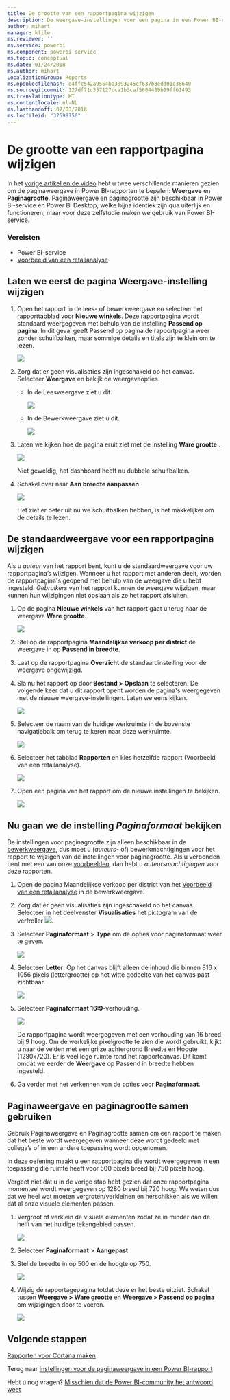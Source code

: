 ```yaml
---
title: De grootte van een rapportpagina wijzigen
description: De weergave-instellingen voor een pagina in een Power BI-rapport wijzigen
author: mihart
manager: kfile
ms.reviewer: ''
ms.service: powerbi
ms.component: powerbi-service
ms.topic: conceptual
ms.date: 01/24/2018
ms.author: mihart
LocalizationGroup: Reports
ms.openlocfilehash: e4ffc542a9564ba3893245ef637b3edd01c38640
ms.sourcegitcommit: 127df71c357127cca1b3caf5684489b19ff61493
ms.translationtype: HT
ms.contentlocale: nl-NL
ms.lasthandoff: 07/03/2018
ms.locfileid: "37598750"
---
```

# <a name="change-the-size-of-a-report-page"></a>De grootte van een rapportpagina wijzigen
In het [vorige artikel en de video](power-bi-report-display-settings.md) hebt u twee verschillende manieren gezien om de paginaweergave in Power BI-rapporten te bepalen: **Weergave** en **Paginagrootte**. Paginaweergave en paginagrootte zijn beschikbaar in Power BI-service en Power BI Desktop, welke bijna identiek zijn qua uiterlijk en functioneren, maar voor deze zelfstudie maken we gebruik van Power BI-service.

### <a name="prerequisites"></a>Vereisten
- Power BI-service   
- [Voorbeeld van een retailanalyse](sample-retail-analysis.md)

## <a name="first-lets-change-the-page-view-setting"></a>Laten we eerst de pagina Weergave-instelling wijzigen

1. Open het rapport in de lees- of bewerkweergave en selecteer het rapporttabblad voor **Nieuwe winkels**. Deze rapportpagina wordt standaard weergegeven met behulp van de instelling **Passend op pagina**.  In dit geval geeft Passend op pagina de rapportpagina weer zonder schuifbalken, maar sommige details en titels zijn te klein om te lezen.

   ![](media/power-bi-change-report-display-settings/pbi_fit_to_page.png)
2. Zorg dat er geen visualisaties zijn ingeschakeld op het canvas. Selecteer **Weergave** en bekijk de weergaveopties.

   * In de Leesweergave ziet u dit.

     ![](media/power-bi-change-report-display-settings/power-bi-page-view-menu-new.png)
   * In de Bewerkweergave ziet u dit.

     ![](media/power-bi-change-report-display-settings/power-bi-view-editing-view.png)

3. Laten we kijken hoe de pagina eruit ziet met de instelling **Ware grootte** .

   ![](media/power-bi-change-report-display-settings/power-bi-actal-size2.png)

   Niet geweldig, het dashboard heeft nu dubbele schuifbalken.
4. Schakel over naar **Aan breedte aanpassen**.

   ![](media/power-bi-change-report-display-settings/pbi_fit_to_width.png)

   Het ziet er beter uit nu we schuifbalken hebben, is het makkelijker om de details te lezen.

## <a name="change-the-default-view-for-a-report-page"></a>De standaardweergave voor een rapportpagina wijzigen
Als u *auteur* van het rapport bent, kunt u de standaardweergave voor uw rapportpagina’s wijzigen. Wanneer u het rapport met anderen deelt, worden de rapportpagina's geopend met behulp van de weergave die u hebt ingesteld. *Gebruikers* van het rapport kunnen de weergave wijzigen, maar kunnen hun wijzigingen niet opslaan als ze het rapport afsluiten.

1. Op de pagina **Nieuwe winkels** van het rapport gaat u terug naar de weergave **Ware grootte**.

   ![](media/power-bi-change-report-display-settings/power-bi-actual-size.png)

2. Stel op de rapportpagina **Maandelijkse verkoop per district** de weergave in op **Passend in breedte**.

3. Laat op de rapportpagina **Overzicht** de standaardinstelling voor de weergave ongewijzigd.

4. Sla nu het rapport op door **Bestand > Opslaan** te selecteren. De volgende keer dat u dit rapport opent worden de pagina's weergegeven met de nieuwe weergave-instellingen. Laten we eens kijken.

   ![](media/power-bi-change-report-display-settings/power-bi-save.png)
3. Selecteer de naam van de huidige werkruimte in de bovenste navigatiebalk om terug te keren naar deze werkruimte.  

   ![](media/power-bi-change-report-display-settings/power-bi-my-workspace.png)
4. Selecteer het tabblad **Rapporten** en kies hetzelfde rapport (Voorbeeld van een retailanalyse).

    ![](media/power-bi-change-report-display-settings/power-bi-new-report2.png)
5. Open een pagina van het rapport om de nieuwe instellingen te bekijken.

   ![](media/power-bi-change-report-display-settings/power-bi-page-view.gif)

## <a name="now-lets-explore-the-page-size-setting"></a>Nu gaan we de instelling *Paginaformaat* bekijken
De instellingen voor paginagrootte zijn alleen beschikbaar in de [bewerkweergave](service-interact-with-a-report-in-editing-view.md), dus moet u (*auteurs-* of) bewerkmachtigingen voor het rapport te wijzigen van de instellingen voor paginagrootte. Als u verbonden bent met een van onze [voorbeelden](sample-datasets.md), dan hebt u *auteursmachtigingen* voor deze rapporten.

1. Open de pagina Maandelijkse verkoop per district van het [Voorbeeld van een retailanalyse](sample-retail-analysis.md) in de bewerkweergave.
2. Zorg dat er geen visualisaties zijn ingeschakeld op het canvas.  Selecteer in het deelvenster **Visualisaties** het pictogram van de verfroller ![](media/power-bi-change-report-display-settings/power-bi-paintroller.png).
3. Selecteer **Paginaformaat** &gt; **Type** om de opties voor paginaformaat weer te geven.

   ![](media/power-bi-change-report-display-settings/power-bi-page-size-menu-new.png)
4. Selecteer **Letter**.  Op het canvas blijft alleen de inhoud die binnen 816 x 1056 pixels (lettergrootte) op het witte gedeelte van het canvas past zichtbaar.

   ![](media/power-bi-change-report-display-settings/power-bi-letter-new.png)
5. Selecteer **Paginaformaat** **16:9**-verhouding.

   ![](media/power-bi-change-report-display-settings/power-bi-16-to-9-new.png)

   De rapportpagina wordt weergegeven met een verhouding van 16 breed bij 9 hoog. Om de werkelijke pixelgrootte te zien die wordt gebruikt, kijkt u naar de velden met een grijze achtergrond Breedte en Hoogte (1280x720). Er is veel lege ruimte rond het rapportcanvas. Dit komt omdat we eerder de **Weergave** op Passend in breedte hebben ingesteld.
7. Ga verder met het verkennen van de opties voor **Paginaformaat**.

## <a name="use-page-view-and-page-size-together"></a>Paginaweergave en paginagrootte samen gebruiken
Gebruik Paginaweergave en Paginagrootte samen om een rapport te maken dat het beste wordt weergegeven wanneer deze wordt gedeeld met collega’s of in een andere toepassing wordt opgenomen.

In deze oefening maakt u een rapportpagina die wordt weergegeven in een toepassing die ruimte heeft voor 500 pixels breed bij 750 pixels hoog.

Vergeet niet dat u in de vorige stap hebt gezien dat onze rapportpagina momenteel wordt weergegeven op 1280 breed bij 720 hoog. We weten dus dat we heel wat moeten vergroten/verkleinen en herschikken als we willen dat al onze visuele elementen passen.

1. Vergroot of verklein de visuele elementen zodat ze in minder dan de helft van het huidige tekengebied passen.

    ![](media/power-bi-change-report-display-settings/power-bi-custom-view.gif)
2. Selecteer **Paginaformaat** &gt; **Aangepast**.
3. Stel de breedte in op 500 en de hoogte op 750.

    ![](media/power-bi-change-report-display-settings/power-bi-custom-new.png)
4. Wijzig de rapportagepagina totdat deze er het beste uitziet. Schakel tussen **Weergave > Ware grootte** en **Weergave > Passend op pagina** om wijzigingen door te voeren.

    ![](media/power-bi-change-report-display-settings/power-bi-final-new.png)

## <a name="next-steps"></a>Volgende stappen
[Rapporten voor Cortana maken](service-cortana-answer-cards.md)

Terug naar [Instellingen voor de paginaweergave in een Power BI-rapport](power-bi-report-display-settings.md)

Hebt u nog vragen? [Misschien dat de Power BI-community het antwoord weet](http://community.powerbi.com/)
